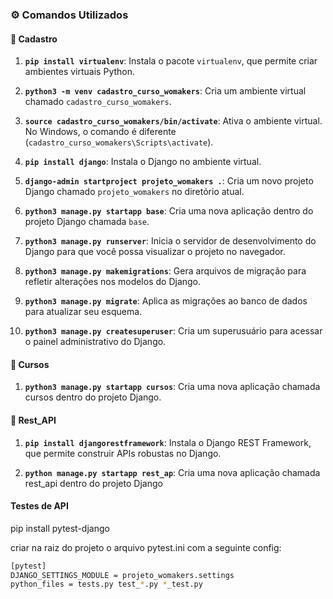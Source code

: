 
### ⚙️ Comandos Utilizados

#### 🔹 Cadastro

1. **`pip install virtualenv`**: Instala o pacote `virtualenv`, que permite criar ambientes virtuais Python.

2. **`python3 -m venv cadastro_curso_womakers`**: Cria um ambiente virtual chamado `cadastro_curso_womakers`.

3. **`source cadastro_curso_womakers/bin/activate`**: Ativa o ambiente virtual. No Windows, o comando é diferente (`cadastro_curso_womakers\Scripts\activate`).

4. **`pip install django`**: Instala o Django no ambiente virtual.

5. **`django-admin startproject projeto_womakers .`**: Cria um novo projeto Django chamado `projeto_womakers` no diretório atual.

6. **`python3 manage.py startapp base`**: Cria uma nova aplicação dentro do projeto Django chamada `base`.

7. **`python3 manage.py runserver`**: Inicia o servidor de desenvolvimento do Django para que você possa visualizar o projeto no navegador.

8. **`python3 manage.py makemigrations`**: Gera arquivos de migração para refletir alterações nos modelos do Django.

9. **`python3 manage.py migrate`**: Aplica as migrações ao banco de dados para atualizar seu esquema.

10. **`python3 manage.py createsuperuser`**: Cria um superusuário para acessar o painel administrativo do Django.


#### 🔹 Cursos

1. **`python3 manage.py startapp cursos`**: Cria uma nova aplicação chamada cursos dentro do projeto Django.

#### 🔹 Rest_API

1. **`pip install djangorestframework`**: Instala o Django REST Framework, que permite construir APIs robustas no Django.

2. **`python manage.py startapp rest_ap`**: Cria uma nova aplicação chamada rest_api dentro do projeto Django

#### Testes de API

pip install pytest-django

criar na raiz do projeto o arquivo pytest.ini com a seguinte config:

 ``` bash
 [pytest]
DJANGO_SETTINGS_MODULE = projeto_womakers.settings
python_files = tests.py test_*.py *_test.py

```